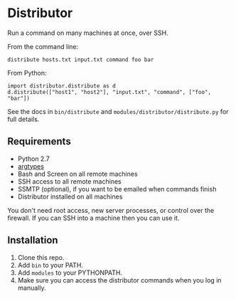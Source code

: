 Distributor
===========

Run a command on many machines at once, over SSH.

From the command line:

    distribute hosts.txt input.txt command foo bar

From Python:

    import distributor.distribute as d
    d.distribute(["host1", "host2"], "input.txt", "command", ["foo", "bar"])

See the docs in `bin/distribute` and `modules/distributor/distribute.py` for full details.


Requirements
------------

* Python 2.7
* [argtypes](https://github.com/CallumCameron/argtypes)
* Bash and Screen on all remote machines
* SSH access to all remote machines
* SSMTP (optional), if you want to be emailed when commands finish
* Distributor installed on all machines

You don't need root access, new server processes, or control over the firewall. If you can SSH into a machine then you can use it.


Installation
------------

1. Clone this repo.
2. Add `bin` to your PATH.
3. Add `modules` to your PYTHONPATH.
4. Make sure you can access the distributor commands when you log in manually.
